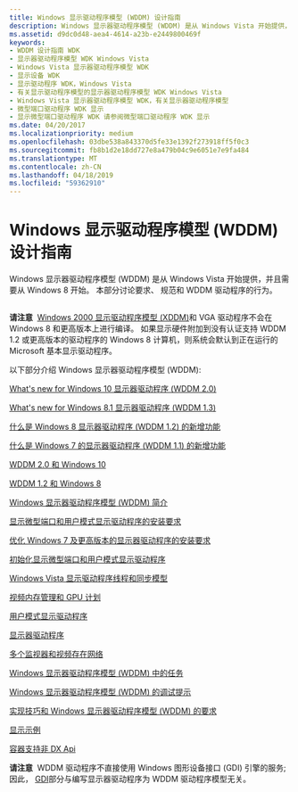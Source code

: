 ```yaml
---
title: Windows 显示驱动程序模型 (WDDM) 设计指南
description: Windows 显示器驱动程序模型 (WDDM) 是从 Windows Vista 开始提供，并且需要从 Windows 8 开始。 本部分讨论要求、 规范和 WDDM 驱动程序的行为。
ms.assetid: d9dc0d48-aea4-4614-a23b-e2449800469f
keywords:
- WDDM 设计指南 WDK
- 显示器驱动程序模型 WDK Windows Vista
- Windows Vista 显示器驱动程序模型 WDK
- 显示设备 WDK
- 显示驱动程序 WDK，Windows Vista
- 有关显示驱动程序模型的显示器驱动程序模型 WDK Windows Vista
- Windows Vista 显示器驱动程序模型 WDK，有关显示器驱动程序模型
- 微型端口驱动程序 WDK 显示
- 显示微型端口驱动程序 WDK 请参阅微型端口驱动程序 WDK 显示
ms.date: 04/20/2017
ms.localizationpriority: medium
ms.openlocfilehash: 03dbe538a843370d5fe33e1392f273918ff5f0c3
ms.sourcegitcommit: fb8b1d2e18dd727e8a479b04c9e6051e7e9fa484
ms.translationtype: MT
ms.contentlocale: zh-CN
ms.lasthandoff: 04/18/2019
ms.locfileid: "59362910"
---
```

# <a name="windows-display-driver-model-wddm-design-guide"></a>Windows 显示驱动程序模型 (WDDM) 设计指南


Windows 显示器驱动程序模型 (WDDM) 是从 Windows Vista 开始提供，并且需要从 Windows 8 开始。 本部分讨论要求、 规范和 WDDM 驱动程序的行为。

## <span id="wddm_id"></span><span id="WDDM_ID"></span>


**请注意**  [Windows 2000 显示驱动程序模型 (XDDM)](windows-2000-display-driver-model-design-guide.md)和 VGA 驱动程序不会在 Windows 8 和更高版本上进行编译。 如果显示硬件附加到没有认证支持 WDDM 1.2 或更高版本的驱动程序的 Windows 8 计算机，则系统会默认到正在运行的 Microsoft 基本显示驱动程序。

 

以下部分介绍 Windows 显示器驱动程序模型 (WDDM):

[What's new for Windows 10 显示器驱动程序 (WDDM 2.0)](what-s-new-for-windows-threshold-display-drivers--wddm-2-0-.md)

[What's new for Windows 8.1 显示器驱动程序 (WDDM 1.3)](what-s-new-for-windows-8-1-display-drivers--wddm-1-3-.md)

[什么是 Windows 8 显示器驱动程序 (WDDM 1.2) 的新增功能](what-s-new-for-windows-8-display-drivers.md)

[什么是 Windows 7 的显示器驱动程序 (WDDM 1.1) 的新增功能](what-s-new-for-windows-7-display-drivers--wddm-1-1-.md)

[WDDM 2.0 和 Windows 10](wddm-2-0-and-windows-10.md)

[WDDM 1.2 和 Windows 8](wddm-in-windows-8.md)

[Windows 显示器驱动程序模型 (WDDM) 简介](introduction-to-the-windows-vista-and-later-display-driver-model.md)

[显示微型端口和用户模式显示驱动程序的安装要求](installing-display-miniport-and-user-mode-display-drivers.md)

[优化 Windows 7 及更高版本的显示器驱动程序的安装要求](installing-display-drivers-optimized-for-windows-7-and-later.md)

[初始化显示微型端口和用户模式显示驱动程序](initializing-display-miniport-and-user-mode-display-drivers.md)

[Windows Vista 显示驱动程序线程和同步模型](windows-vista-display-driver-threading-and-synchronization-model.md)

[视频内存管理和 GPU 计划](video-memory-management-and-gpu-scheduling.md)

[用户模式显示驱动程序](user-mode-display-drivers.md)

[显示器驱动程序](monitor-drivers.md)

[多个监视器和视频存在网络](multiple-monitors-and-video-present-networks.md)

[Windows 显示器驱动程序模型 (WDDM) 中的任务](tasks-in-the-windows-vista-display-driver-model.md)

[Windows 显示器驱动程序模型 (WDDM) 的调试提示](debugging-tips-for-the-windows-vista-display-driver-model.md)

[实现技巧和 Windows 显示器驱动程序模型 (WDDM) 的要求](implementation-tips-and-requirements-for-the-windows-vista-display-dri.md)

[显示示例](display-samples.md)

[容器支持非 DX Api](container-non-dx.md)

**请注意**  WDDM 驱动程序不直接使用 Windows 图形设备接口 (GDI) 引擎的服务; 因此， [GDI](gdi.md)部分与编写显示器驱动程序为 WDDM 驱动程序模型无关。

 

 

 





